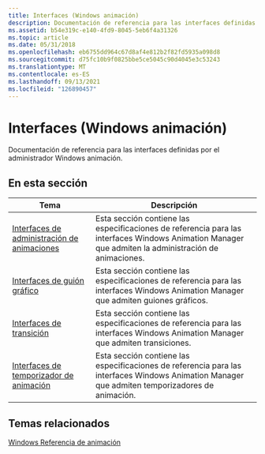 ```yaml
---
title: Interfaces (Windows animación)
description: Documentación de referencia para las interfaces definidas por el administrador Windows animación.
ms.assetid: b54e319c-e140-4fd9-8045-5eb6f4a31326
ms.topic: article
ms.date: 05/31/2018
ms.openlocfilehash: eb6755dd964c67d8af4e812b2f82fd5935a098d8
ms.sourcegitcommit: d75fc10b9f0825bbe5ce5045c90d4045e3c53243
ms.translationtype: MT
ms.contentlocale: es-ES
ms.lasthandoff: 09/13/2021
ms.locfileid: "126890457"
---
```

# <a name="interfaces-windows-animation"></a>Interfaces (Windows animación)

Documentación de referencia para las interfaces definidas por el administrador Windows animación.

## <a name="in-this-section"></a>En esta sección



| Tema                                                                             | Descripción                                                                                                                                   |
|-----------------------------------------------------------------------------------|-----------------------------------------------------------------------------------------------------------------------------------------------|
| [Interfaces de administración de animaciones](animation-management-interfaces.md)<br/> | Esta sección contiene las especificaciones de referencia para las interfaces Windows Animation Manager que admiten la administración de animaciones.<br/> |
| [Interfaces de guión gráfico](storyboard-interfaces.md)<br/>                     | Esta sección contiene las especificaciones de referencia para las interfaces Windows Animation Manager que admiten guiones gráficos.<br/>          |
| [Interfaces de transición](transition-interfaces.md)<br/>                     | Esta sección contiene las especificaciones de referencia para las interfaces Windows Animation Manager que admiten transiciones.<br/>          |
| [Interfaces de temporizador de animación](animation-timer-interfaces.md)<br/>           | Esta sección contiene las especificaciones de referencia para las interfaces Windows Animation Manager que admiten temporizadores de animación.<br/>     |



 

## <a name="related-topics"></a>Temas relacionados

<dl> <dt>

[Windows Referencia de animación](windows-animation-reference.md)
</dt> </dl>

 

 





